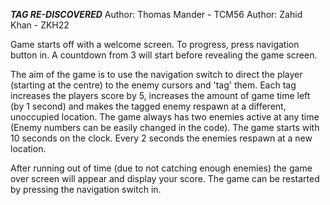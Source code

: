 ***TAG RE-DISCOVERED***
Author: Thomas Mander - TCM56
Author: Zahid Khan - ZKH22

Game starts off with a welcome screen. To progress, press navigation button in.
A countdown from 3 will start before revealing the game screen.

The aim of the game is to use the navigation switch to direct the player
(starting at the centre) to the enemy cursors and 'tag' them. Each tag increases
the players score by 5, increases the amount of game time left (by 1 second)
and makes the tagged enemy respawn at a different, unoccupied location. The
game always has two enemies active at any time (Enemy numbers can be easily
changed in the code). The game starts with 10 seconds on the clock.
Every 2 seconds the enemies respawn at a new location.

After running out of time (due to not catching enough enemies) the game over
screen will appear and display your score. The game can be restarted by
pressing the navigation switch in.

